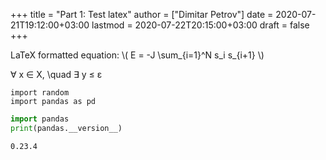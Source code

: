 +++
title = "Part 1: Test latex"
author = ["Dimitar Petrov"]
date = 2020-07-21T19:12:00+03:00
lastmod = 2020-07-22T20:15:00+03:00
draft = false
+++

LaTeX formatted equation: \\( E = -J \sum\_{i=1}^N s\_i s\_{i+1} \\)

&forall; x &isin; X, \quad &exist; y &le; &epsilon;

```ipython
import random
import pandas as pd
```

```python
import pandas
print(pandas.__version__)
```

```text
0.23.4
```
